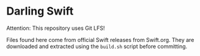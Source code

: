 # Darling Swift

Attention: This repository uses Git LFS!

Files found here come from official Swift releases from Swift.org. They are downloaded and extracted using the `build.sh` script before committing.

